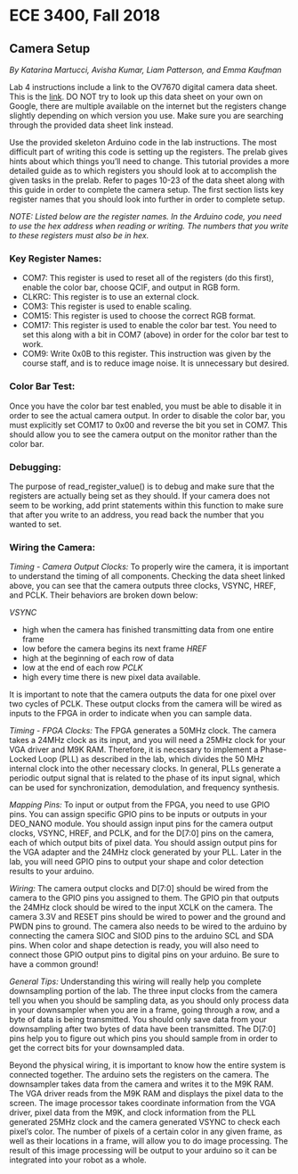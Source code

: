 # ECE 3400, Fall 2018
## Camera Setup

*By Katarina Martucci, Avisha Kumar, Liam Patterson, and Emma Kaufman*

Lab 4 instructions include a link to the OV7670 digital camera data sheet. This is the [link](http://web.mit.edu/6.111/www/f2016/tools/OV7670_2006.pdf). DO NOT try to look up this data sheet on your own on Google, there are multiple available on the internet but the registers change slightly depending on which version you use. Make sure you are searching through the provided data sheet link instead.

Use the provided skeleton Arduino code in the lab instructions. The most difficult part of writing this code is setting up the registers. The prelab gives hints about which things you’ll need to change. This tutorial provides a more detailed guide as to which registers you should look at to accomplish the given tasks in the prelab. Refer to pages 10-23 of the data sheet along with this guide in order to complete the camera setup. The first section lists key register names that you should look into further in order to complete setup.

*NOTE: Listed below are the register names. In the Arduino code, you need to use the hex address when reading or writing. The numbers that you write to these registers must also be in hex.*

### Key Register Names:
* COM7: This register is used to reset all of the registers (do this first), enable the color bar, choose QCIF, and output in RGB form.
* CLKRC: This register is to use an external clock.
* COM3: This register is used to enable scaling.
* COM15: This register is used to choose the correct RGB format.
* COM17: This register is used to enable the color bar test. You need to set this along with a bit in COM7 (above) in order for the color bar test to work.
* COM9: Write 0x0B to this register. This instruction was given by the course staff, and is to reduce image noise. It is unnecessary but desired.

### Color Bar Test:
Once you have the color bar test enabled, you must be able to disable it in order to see the actual camera output. In order to disable the color bar, you must explicitly set COM17 to 0x00 and reverse the bit you set in COM7. This should allow you to see the camera output on the monitor rather than the color bar.

### Debugging:
The purpose of read_register_value() is to debug and make sure that the registers are actually being set as they should. If your camera does not seem to be working, add print statements within this function to make sure that after you write to an address, you read back the number that you wanted to set.

### Wiring the Camera:

*Timing - Camera Output Clocks:*
To properly wire the camera, it is important to understand the timing of all components. Checking the data sheet linked above, you can see that the camera outputs three clocks, VSYNC, HREF, and PCLK. Their behaviors are broken down below: 

*VSYNC*
* high when the camera has finished transmitting data from one entire frame
* low before the camera begins its next frame
*HREF*
* high at the beginning of each row of data
* low at the end of each row
*PCLK*
* high every time there is new pixel data available. 

It is important to note that the camera outputs the data for one pixel over two cycles of PCLK. These output clocks from the camera will be wired as inputs to the FPGA in order to indicate when you can sample data. 

*Timing - FPGA Clocks:*
The FPGA generates a 50MHz clock. The camera takes a 24MHz clock as its input, and you will need a 25MHz clock for your VGA driver and M9K RAM. Therefore, it is necessary to implement a Phase-Locked Loop (PLL) as described in the lab, which divides the 50 MHz internal clock into the other necessary clocks. In general, PLLs generate a periodic output signal that is related to the phase of its input signal, which can be used for synchronization, demodulation, and frequency synthesis.  

*Mapping Pins:*
To input or output from the FPGA, you need to use GPIO pins. You can assign specific GPIO pins to be inputs or outputs in your DEO_NANO module. You should assign input pins for the camera output clocks, VSYNC, HREF, and PCLK, and for the D[7:0] pins on the camera, each of which output bits of pixel data. You should assign output pins for the VGA adapter and the 24MHz clock generated by your PLL. Later in the lab, you will need GPIO pins to output your shape and color detection results to your arduino.

*Wiring:*
The camera output clocks and D[7:0] should be wired from the camera to the GPIO pins you assigned to them. The GPIO pin that outputs the 24MHz clock should be wired to the input XCLK on the camera. The camera 3.3V and RESET pins should be wired to power and the ground and PWDN pins to ground. The camera also needs to be wired to the arduino by connecting the camera SIOC and SIOD pins to the arduino SCL and SDA pins. When color and shape detection is ready, you will also need to connect those GPIO output pins to digital pins on your arduino. Be sure to have a common ground!

*General Tips:*
Understanding this wiring will really help you complete downsampling portion of the lab. The three input clocks from the camera tell you when you should be sampling data, as you should only process data in your downsampler when you are in a frame, going through a row, and a byte of data is being transmitted. You should only save data from your downsampling after two bytes of data have been transmitted. The D[7:0] pins help you to figure out which pins you should sample from in order to get the correct bits for your downsampled data. 

Beyond the physical wiring, it is important to know how the entire system is connected together. The arduino sets the registers on the camera. The downsampler takes data from the camera and writes it to the M9K RAM. The VGA driver reads from the M9K RAM and displays the pixel data to the screen. The image processor takes coordinate information from the VGA driver, pixel data from the M9K, and clock information from the PLL generated 25MHz clock and the camera generated VSYNC to check each pixel’s color. The number of pixels of a certain color in any given frame, as well as their locations in a frame, will allow you to do image processing. The result of this image processing will be output to your arduino so it can be integrated into your robot as a whole. 
